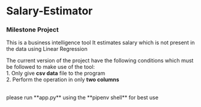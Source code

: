 # Salary-Estimator
### Milestone Project

This is a business intelligence tool
It estimates salary which is not present in the data using Linear Regression

The current version of the project have the following conditions which must be followed to make use of the tool:
<br>
	1. Only give **csv data** file to the program
	<br>
	2. Perform the operation in only **two columns**

<br>
please run **app.py** using the **pipenv shell** for best use
